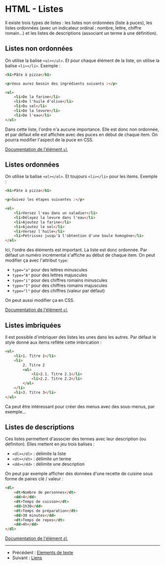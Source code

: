 # HTML - Listes

Il existe trois types de listes : les listes non ordonnées (liste à puces), les
listes ordonnées (avec un indicateur ordinal : nombre, lettre, chiffre
romain...) et les listes de descriptions (associant un terme à une définition).

## Listes non ordonnées

On utilise la balise `<ul></ul>`. Et pour chaque élément de la liste, on
utilise la balise `<li></li>`. Exemple :

```html
<h1>Pâte à pizza</h1>

<p>Vous aurez besoin des ingrédients suivants :</p>

<ul>
	<li>De la farine</li>
	<li>De l'huile d'olive</li>
	<li>Du sel</li>
	<li>De la levure</li>
	<li>De l'eau</li>
</ul>
```

Dans cette liste, l'ordre n'a aucune importance. Elle est donc non ordonnée, et
par défaut elle est affichée avec des puces en début de chaque item. On pourra
modifier l'aspect de la puce en CSS.

[Documentation de l'élément `ul`](https://developer.mozilla.org/fr/docs/Web/HTML/Element/ul)

## Listes ordonnées

On utilise la balise `<ol></ol>`. Et toujours `<li></li>` pour les items.
Exemple :

```html
<h1>Pâte à pizza</h1>

<p>Suivez les étapes suivantes :</p>

<ol>
	<li>Versez l'eau dans un saladier</li>
	<li>Délayez la levure dans l'eau</li>
	<li>Ajoutez la farine</li>
	<li>Ajoutez le sel</li>
	<li>Versez l'huile</li>
	<li>Pétrissez jusqu'à l'obtention d'une boule homogène</li>
</ol>
```

Ici, l'ordre des éléments est important. La liste est donc ordonnée. Par défaut
un numéro incrémental s'affiche au début de chaque item. On peut modifier ça
avec l'attribut `type`:

* `type="a"` pour des lettres minuscules
* `type="A"` pour des lettres majuscules
* `type="i"` pour des chiffres romains minuscules
* `type="I"` pour des chiffres romains majuscules
* `type="l"` pour des chiffres (valeur par défaut)

On peut aussi modifier ça en CSS.

[Documentation de l'élément `ol`](https://developer.mozilla.org/fr/docs/Web/HTML/Element/ol)

## Listes imbriquées

Il est possible d'imbriquer des listes les unes dans les autres. Par défaut le
style donné aux items reflète cette imbrication :

```html
<ul>
	<li>1. Titre 1</li>
	<li>
		2. Titre 2
		<ul>
			<li>2.1. Titre 2.1</li>
			<li>2.2. Titre 2.2</li>
		</ul>
	</li>
	<li>3. Titre 3</li>
</ul>
```

Ca peut être intéressant pour créer des menus avec des sous-menus, par
exemple...

## Listes de descriptions

Ces listes permettent d'associer des termes avec leur description (ou
définiton). Elles mettent en jeu trois balises :

* `<dl></dl>` : délimite la liste
* `<dt></dt>` : délimite un terme
* `<dd></dd>` : délimite une description

On peut par exemple afficher des données d'une recette de cuisine sous forme de
paires clé / valeur :

```html
<dl>
	<dt>Nombre de personnes</dt>
	<dd>4</dd>
	<dt>Temps de cuisson</dt>
	<dd>1h30</dd>
	<dt>Temps de préparation</dt>
	<dd>30 minutes</dd>
	<dt>Temps de repos</dt>
	<dd>4h</dd>
</dl>
```

[Documentation de l'élément `dl`](https://developer.mozilla.org/fr/docs/Web/HTML/Element/dl)

<hr />

* Précédent : [Elements de texte](03-elements-de-texte.md)
* Suivant : [Liens](05-liens.md)


